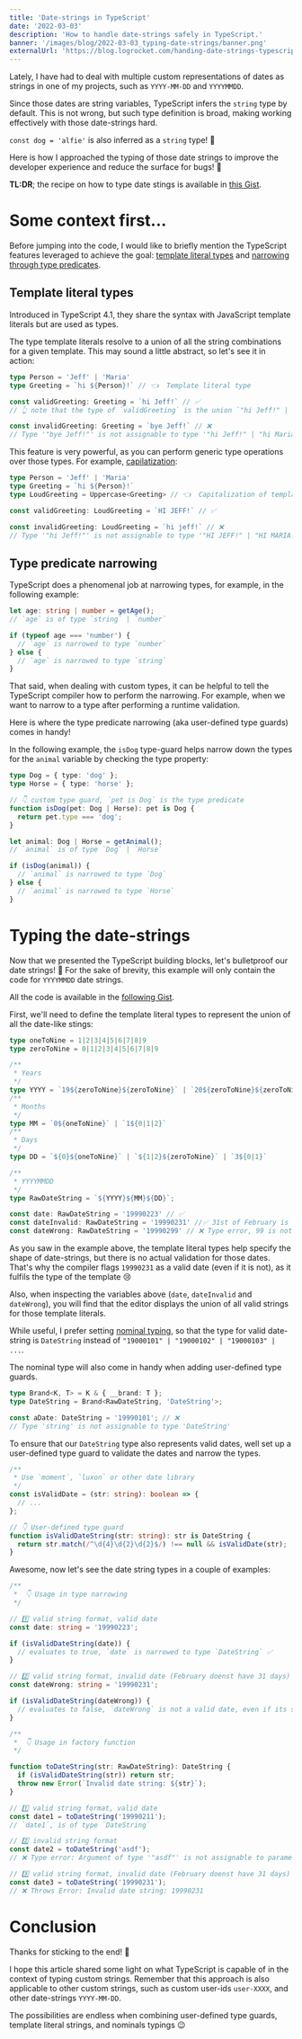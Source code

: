 ```yaml
---
title: 'Date-strings in TypeScript'
date: '2022-03-03'
description: 'How to handle date-strings safely in TypeScript.'
banner: '/images/blog/2022-03-03_typing-date-strings/banner.png'
externalUrl: 'https://blog.logrocket.com/handing-date-strings-typescript/'
---
```


Lately, I have had to deal with multiple custom representations of dates as strings in one of my projects, such as `YYYY-MM-DD` and `YYYYMMDD`.

Since those dates are string variables, TypeScript infers the `string` type by default.
This is not wrong, but such type definition is broad, making working effectively with those date-strings hard.

`const dog = 'alfie'` is also inferred as a `string` type! 🤔

Here is how I approached the typing of those date strings to improve the developer experience and reduce the surface for bugs! 🐞

**TL:DR**; the recipe on how to type date stings is available in [this Gist](https://gist.github.com/aperkaz/580e72b98eba5afac30549387562655d).

# Some context first...

Before jumping into the code, I would like to briefly mention the TypeScript features leveraged to achieve the goal: [template literal types](https://www.typescriptlang.org/docs/handbook/2/template-literal-types.html) and [narrowing through type predicates](https://www.typescriptlang.org/docs/handbook/2/narrowing.html#using-type-predicates).

## Template literal types

Introduced in TypeScript 4.1, they share the syntax with JavaScript template literals but are used as types.

The type template literals resolve to a union of all the string combinations for a given template. This may sound a little abstract, so let's see it in action:

```typescript
type Person = 'Jeff' | 'Maria'
type Greeting = `hi ${Person}!` // 👈  Template literal type

const validGreeting: Greeting = `hi Jeff!` // ✅
// 👆 note that the type of `validGreeting` is the union `"hi Jeff!" | "hi Maria!`

const invalidGreeting: Greeting = `bye Jeff!` // ❌
// Type '"bye Jeff!"' is not assignable to type '"hi Jeff!" | "hi Maria!"
```

This feature is very powerful, as you can perform generic type operations over those types.
For example, [capilatization](https://www.typescriptlang.org/docs/handbook/2/template-literal-types.html#capitalizestringtype):

```typescript
type Person = 'Jeff' | 'Maria'
type Greeting = `hi ${Person}!`
type LoudGreeting = Uppercase<Greeting> // 👈  Capitalization of template literal type

const validGreeting: LoudGreeting = `HI JEFF!` // ✅

const invalidGreeting: LoudGreeting = `hi jeff!` // ❌
// Type '"hi Jeff!"' is not assignable to type '"HI JEFF!" | "HI MARIA!"
```

## Type predicate narrowing

TypeScript does a phenomenal job at narrowing types, for example, in the following example:

```typescript
let age: string | number = getAge();
// `age` is of type `string` | `number`

if (typeof age === 'number') {
  // `age` is narrowed to type `number`
} else {
  // `age` is narrowed to type `string`
}
```

That said, when dealing with custom types, it can be helpful to tell the TypeScript compiler how to perform the narrowing.
For example, when we want to narrow to a type after performing a runtime validation.

Here is where the type predicate narrowing (aka user-defined type guards) comes in handy!

In the following example, the `isDog` type-guard helps narrow down the types for the `animal` variable by checking the type property:

```typescript
type Dog = { type: 'dog' };
type Horse = { type: 'horse' };

// 👇 custom type guard, `pet is Dog` is the type predicate
function isDog(pet: Dog | Horse): pet is Dog {
  return pet.type === 'dog';
}

let animal: Dog | Horse = getAnimal();
// `animal` is of type `Dog` | `Horse`

if (isDog(animal)) {
  // `animal` is narrowed to type `Dog`
} else {
  // `animal` is narrowed to type `Horse`
}
```

# Typing the date-strings

Now that we presented the TypeScript building blocks, let's bulletproof our date strings! 🚀
For the sake of brevity, this example will only contain the code for `YYYYMMDD` date strings.

All the code is available in the [following Gist](https://gist.github.com/aperkaz/580e72b98eba5afac30549387562655d).

First, we'll need to define the template literal types to represent the union of all the date-like stings:

```typescript
type oneToNine = 1|2|3|4|5|6|7|8|9
type zeroToNine = 0|1|2|3|4|5|6|7|8|9

/**
 * Years
 */
type YYYY = `19${zeroToNine}${zeroToNine}` | `20${zeroToNine}${zeroToNine}`
/**
 * Months
 */
type MM = `0${oneToNine}` | `1${0|1|2}`
/**
 * Days
 */
type DD = `${0}${oneToNine}` | `${1|2}${zeroToNine}` | `3${0|1}`

/**
 * YYYYMMDD
 */
type RawDateString = `${YYYY}${MM}${DD}`;

const date: RawDateString = '19990223' // ✅
const dateInvalid: RawDateString = '19990231' //✅ 31st of February is not a valid date, but the template literal doesnt know!
const dateWrong: RawDateString = '19990299' // ❌ Type error, 99 is not a valid day
```

As you saw in the example above, the template literal types help specify the shape of date-strings, but there is no actual validation for those dates.
That's why the compiler flags `19990231` as a valid date (even if it is not), as it fulfils the type of the template 😢

Also, when inspecting the variables above (`date`, `dateInvalid` and `dateWrong`), you will find that the editor displays the union of all valid strings for those template literals.

While useful, I prefer setting [nominal typing](https://michalzalecki.com/nominal-typing-in-typescript/#approach-4-intersection-types-and-brands), so that the type for valid date-string is `DateString` instead of `"19000101" | "19000102" | "19000103" | ...`.

The nominal type will also come in handy when adding user-defined type guards.

```typescript
type Brand<K, T> = K & { __brand: T };
type DateString = Brand<RawDateString, 'DateString'>;

const aDate: DateString = '19990101'; // ❌
// Type 'string' is not assignable to type 'DateString'
```

To ensure that our `DateString` type also represents valid dates, well set up a user-defined type guard to validate the dates and narrow the types.

```typescript
/**
 * Use `moment`, `luxon` or other date library
 */
const isValidDate = (str: string): boolean => {
  // ...
};

// 👇 User-defined type guard
function isValidDateString(str: string): str is DateString {
  return str.match(/^\d{4}\d{2}\d{2}$/) !== null && isValidDate(str);
}
```

Awesome, now let's see the date string types in a couple of examples:

```typescript
/**
 *  👇 Usage in type narrowing
 */

// 1️⃣ valid string format, valid date
const date: string = '19990223';

if (isValidDateString(date)) {
  // evaluates to true, `date` is narrowed to type `DateString` ✅
}

// 2️⃣ valid string format, invalid date (February doenst have 31 days)
const dateWrong: string = '19990231';

if (isValidDateString(dateWrong)) {
  // evaluates to false, `dateWrong` is not a valid date, even if its shape is YYYYMMDD ❌
}
```

```typescript
/**
 *  👇 Usage in factory function
 */

function toDateString(str: RawDateString): DateString {
  if (isValidDateString(str)) return str;
  throw new Error(`Invalid date string: ${str}`);
}

// 1️⃣ valid string format, valid date
const date1 = toDateString('19990211');
// `date1`, is of type `DateString`

// 2️⃣ invalid string format
const date2 = toDateString('asdf');
// ❌ Type error: Argument of type '"asdf"' is not assignable to parameter of type '"19000101" | ...

// 3️⃣ valid string format, invalid date (February doenst have 31 days)
const date3 = toDateString('19990231');
// ❌ Throws Error: Invalid date string: 19990231
```

# Conclusion

Thanks for sticking to the end! 🎉

I hope this article shared some light on what TypeScript is capable of in the context of typing custom strings. Remember that this approach is also applicable to other custom strings, such as custom user-ids `user-XXXX`, and other date-strings `YYYY-MM-DD`.

The possibilities are endless when combining user-defined type guards, template literal strings, and nominals typings 😉
